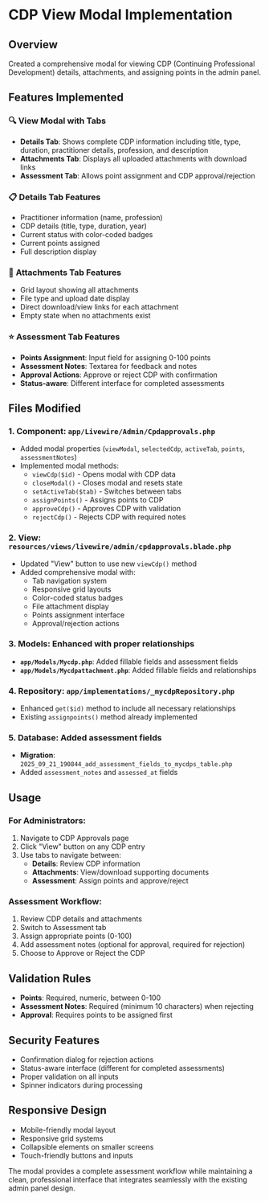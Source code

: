 # CDP View Modal Implementation

## Overview
Created a comprehensive modal for viewing CDP (Continuing Professional Development) details, attachments, and assigning points in the admin panel.

## Features Implemented

### 🔍 **View Modal with Tabs**
- **Details Tab**: Shows complete CDP information including title, type, duration, practitioner details, profession, and description
- **Attachments Tab**: Displays all uploaded attachments with download links
- **Assessment Tab**: Allows point assignment and CDP approval/rejection

### 📋 **Details Tab Features**
- Practitioner information (name, profession)
- CDP details (title, type, duration, year)
- Current status with color-coded badges
- Current points assigned
- Full description display

### 📎 **Attachments Tab Features**
- Grid layout showing all attachments
- File type and upload date display
- Direct download/view links for each attachment
- Empty state when no attachments exist

### ⭐ **Assessment Tab Features**
- **Points Assignment**: Input field for assigning 0-100 points
- **Assessment Notes**: Textarea for feedback and notes
- **Approval Actions**: Approve or reject CDP with confirmation
- **Status-aware**: Different interface for completed assessments

## Files Modified

### 1. **Component**: `app/Livewire/Admin/Cpdapprovals.php`
- Added modal properties (`viewModal`, `selectedCdp`, `activeTab`, `points`, `assessmentNotes`)
- Implemented modal methods:
  - `viewCdp($id)` - Opens modal with CDP data
  - `closeModal()` - Closes modal and resets state
  - `setActiveTab($tab)` - Switches between tabs
  - `assignPoints()` - Assigns points to CDP
  - `approveCdp()` - Approves CDP with validation
  - `rejectCdp()` - Rejects CDP with required notes

### 2. **View**: `resources/views/livewire/admin/cpdapprovals.blade.php`
- Updated "View" button to use new `viewCdp()` method
- Added comprehensive modal with:
  - Tab navigation system
  - Responsive grid layouts
  - Color-coded status badges
  - File attachment display
  - Points assignment interface
  - Approval/rejection actions

### 3. **Models**: Enhanced with proper relationships
- **`app/Models/Mycdp.php`**: Added fillable fields and assessment fields
- **`app/Models/Mycdpattachment.php`**: Added fillable fields and relationships

### 4. **Repository**: `app/implementations/_mycdpRepository.php`
- Enhanced `get($id)` method to include all necessary relationships
- Existing `assignpoints()` method already implemented

### 5. **Database**: Added assessment fields
- **Migration**: `2025_09_21_190844_add_assessment_fields_to_mycdps_table.php`
- Added `assessment_notes` and `assessed_at` fields

## Usage

### For Administrators:
1. Navigate to CDP Approvals page
2. Click "View" button on any CDP entry
3. Use tabs to navigate between:
   - **Details**: Review CDP information
   - **Attachments**: View/download supporting documents
   - **Assessment**: Assign points and approve/reject

### Assessment Workflow:
1. Review CDP details and attachments
2. Switch to Assessment tab
3. Assign appropriate points (0-100)
4. Add assessment notes (optional for approval, required for rejection)
5. Choose to Approve or Reject the CDP

## Validation Rules
- **Points**: Required, numeric, between 0-100
- **Assessment Notes**: Required (minimum 10 characters) when rejecting
- **Approval**: Requires points to be assigned first

## Security Features
- Confirmation dialog for rejection actions
- Status-aware interface (different for completed assessments)
- Proper validation on all inputs
- Spinner indicators during processing

## Responsive Design
- Mobile-friendly modal layout
- Responsive grid systems
- Collapsible elements on smaller screens
- Touch-friendly buttons and inputs

The modal provides a complete assessment workflow while maintaining a clean, professional interface that integrates seamlessly with the existing admin panel design.
